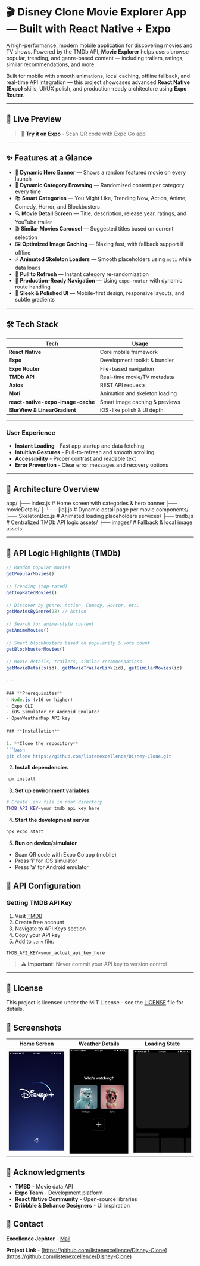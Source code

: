# 🎬 Disney Clone Movie Explorer App — Built with React Native + Expo

A high-performance, modern mobile application for discovering movies and TV shows. Powered by the TMDb API, **Movie Explorer** helps users browse popular, trending, and genre-based content — including trailers, ratings, similar recommendations, and more.

Built for mobile with smooth animations, local caching, offline fallback, and real-time API integration — this project showcases advanced **React Native (Expo)** skills, UI/UX polish, and production-ready architecture using **Expo Router**.

---

## 📱 Live Preview

> 🔗 **[Try it on Expo](https://expo.dev/preview/update?message=first+release&updateRuntimeVersion=1.0.0&createdAt=2025-07-10T22%3A08%3A03.641Z&slug=exp&projectId=b283f69a-dde1-4ca9-8535-7e9fdd05793e&group=acb94e68-a19b-4ad5-a78e-7ca2c4be8650)** - Scan QR code with Expo Go app

---

## ✨ Features at a Glance

- 🎥 **Dynamic Hero Banner** — Shows a random featured movie on every launch
- 🔄 **Dynamic Category Browsing** — Randomized content per category every time
- 📚 **Smart Categories** — You Might Like, Trending Now, Action, Anime, Comedy, Horror, and Blockbusters
- 🔍 **Movie Detail Screen** — Title, description, release year, ratings, and YouTube trailer
- 🎬 **Similar Movies Carousel** — Suggested titles based on current selection
- 🖼 **Optimized Image Caching** — Blazing fast, with fallback support if offline
- ⚡ **Animated Skeleton Loaders** — Smooth placeholders using `moti` while data loads
- 🔁 **Pull to Refresh** — Instant category re-randomization
- 🎯 **Production-Ready Navigation** — Using `expo-router` with dynamic route handling
- 💎 **Sleek & Polished UI** — Mobile-first design, responsive layouts, and subtle gradients

---

## 🛠 Tech Stack

| Tech | Usage |
|------|-------|
| **React Native** | Core mobile framework |
| **Expo** | Development toolkit & bundler |
| **Expo Router** | File-based navigation |
| **TMDb API** | Real-time movie/TV metadata |
| **Axios** | REST API requests |
| **Moti** | Animation and skeleton loading |
| **react-native-expo-image-cache** | Smart image caching & previews |
| **BlurView & LinearGradient** | iOS-like polish & UI depth |

---

### **User Experience**
- **Instant Loading** - Fast app startup and data fetching
- **Intuitive Gestures** - Pull-to-refresh and smooth scrolling
- **Accessibility** - Proper contrast and readable text
- **Error Prevention** - Clear error messages and recovery options

---

## 🧠 Architecture Overview

app/
├── index.js # Home screen with categories & hero banner
├── movieDetails/
│ └── [id].js # Dynamic detail page per movie
components/
├── SkeletonBox.js # Animated loading placeholders
services/
├── tmdb.js # Centralized TMDb API logic
assets/
├── images/ # Fallback & local image assets


---

## 🧪 API Logic Highlights (TMDb)

```js
// Random popular movies
getPopularMovies()

// Trending (top-rated)
getTopRatedMovies()

// Discover by genre: Action, Comedy, Horror, etc.
getMoviesByGenre(28) // Action

// Search for anime-style content
getAnimeMovies()

// Smart blockbusters based on popularity & vote count
getBlockbusterMovies()

// Movie details, trailers, similar recommendations
getMovieDetails(id), getMovieTrailerLink(id), getSimilarMovies(id)

---

### **Prerequisites**
- Node.js (v16 or higher)
- Expo CLI
- iOS Simulator or Android Emulator
- OpenWeatherMap API key

### **Installation**

1. **Clone the repository**
```bash
git clone https://github.com/listenexcellence/Disney-Clone.git
```

2. **Install dependencies**
```bash
npm install
```

3. **Set up environment variables**
```bash
# Create .env file in root directory
TMDB_API_KEY=your_tmdb_api_key_here
```

4. **Start the development server**
```bash
npx expo start
```

5. **Run on device/simulator**
- Scan QR code with Expo Go app (mobile)
- Press 'i' for iOS simulator
- Press 'a' for Android emulator


## 🔧 **API Configuration**

### **Getting TMDB API Key**
1. Visit [TMDB](https://www.themoviedb.org/settings/api)
2. Create free account
3. Navigate to API Keys section
4. Copy your API key
5. Add to `.env` file:

```env
TMDB_API_KEY=your_actual_api_key_here
```

> ⚠️ **Important**: Never commit your API key to version control

---

## 📄 **License**

This project is licensed under the MIT License - see the [LICENSE](LICENSE) file for details.

## 📸 **Screenshots**

| Home Screen | Weather Details | Loading State |
|-------------|----------------|---------------|
| ![Loading](screenshots/ss3.png) | ![Pick User](screenshots/ss1.png) | ![Skeleton Loading](screenshots/ss4.png) | ![Home](screenshots/ss2.png) | ![Home scrolled](screenshots/ss6.png) | ![Movie details](screenshots/ss5.png) |

## 🙏 **Acknowledgments**

- **TMBD** - Movie data API
- **Expo Team** - Development platform
- **React Native Community** - Open-source libraries
- **Dribbble & Behance Designers** - UI inspiration

## 📧 **Contact**

**Excellence Jephter** - [Mail](mailto:excellence@thetrybeco.org)

**Project Link** - [https://github.com/listenexcellence/Disney-Clone](https://github.com/listenexcellence/Disney-Clone)

